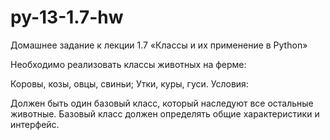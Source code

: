 # py-13-1.7-hw
Домашнее задание к лекции 1.7 «Классы и их применение в Python»

Необходимо реализовать классы животных на ферме:

Коровы, козы, овцы, свиньи;
Утки, куры, гуси.
Условия:

Должен быть один базовый класс, который наследуют все остальные животные.
Базовый класс должен определять общие характеристики и интерфейс.
